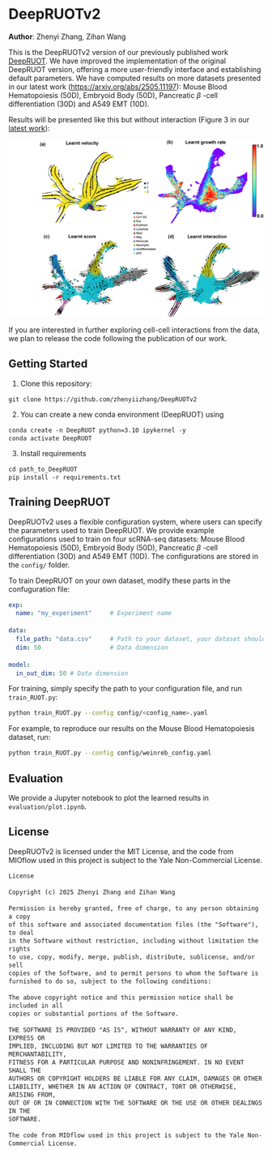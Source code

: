 # DeepRUOTv2

**Author**: Zhenyi Zhang, Zihan Wang

This is the DeepRUOTv2 version of our previously published work [DeepRUOT](https://github.com/zhenyiizhang/DeepRUOT). We have improved the implementation of the original DeepRUOT version, offering a more user-friendly interface and establishing default parameters. We have computed results on more datasets presented in our latest work (https://arxiv.org/abs/2505.11197): Mouse Blood Hematopoiesis (50D), Embryoid Body (50D), Pancreatic $\beta$ -cell differentiation (30D) and  A549 EMT (10D).


Results will be presented like this but without interaction (Figure 3 in our [latest work](https://arxiv.org/abs/2505.11197)):
<br />
<div align="left">
  <a href="https://github.com/zhenyiizhang/DeepRUOTv2/">
    <img src="figures/figure2.png" alt="Logo" height="350">
  </a>

</div>

If you are interested in further exploring cell-cell interactions from the data, we plan to release the code following the publication of our work.

## Getting Started

1. Clone this repository:

```vim
git clone https://github.com/zhenyiizhang/DeepRUOTv2
```

2. You can create a new conda environment (DeepRUOT) using

```vim
conda create -n DeepRUOT python=3.10 ipykernel -y
conda activate DeepRUOT
```

3. Install requirements
```vim
cd path_to_DeepRUOT
pip install -r requirements.txt
```

## Training DeepRUOT

DeepRUOTv2 uses a flexible configuration system, where users can specify the parameters used to train DeepRUOT. We provide example configurations used to train on four scRNA-seq datasets: Mouse Blood Hematopoiesis (50D), Embryoid Body (50D), Pancreatic $\beta$ -cell differentiation (30D) and  A549 EMT (10D). The configurations are stored in the `config/` folder.

To train DeepRUOT on your own dataset, modify these parts in the confuguration file:

```yaml
exp:
  name: "my_experiment"     # Experiment name

data:
  file_path: "data.csv"     # Path to your dataset, your dataset should be prepared as a csv file
  dim: 50                   # Data dimension

model:
  in_out_dim: 50 # Data dimension
```


For training, simply specify the path to your configuration file, and run  `train_RUOT.py`:

```bash
python train_RUOT.py --config config/<config_name>.yaml
```

For example, to reproduce our results on the Mouse Blood Hematopoiesis dataset, run:

```bash
python train_RUOT.py --config config/weinreb_config.yaml
```

## Evaluation

We provide a Jupyter notebook to plot the learned results in `evaluation/plot.ipynb`.

## License
DeepRUOTv2 is licensed under the MIT License, and the code from MIOflow used in this project is subject to the Yale Non-Commercial License.

```
License

Copyright (c) 2025 Zhenyi Zhang and Zihan Wang

Permission is hereby granted, free of charge, to any person obtaining a copy
of this software and associated documentation files (the "Software"), to deal
in the Software without restriction, including without limitation the rights
to use, copy, modify, merge, publish, distribute, sublicense, and/or sell
copies of the Software, and to permit persons to whom the Software is
furnished to do so, subject to the following conditions:

The above copyright notice and this permission notice shall be included in all
copies or substantial portions of the Software.

THE SOFTWARE IS PROVIDED "AS IS", WITHOUT WARRANTY OF ANY KIND, EXPRESS OR
IMPLIED, INCLUDING BUT NOT LIMITED TO THE WARRANTIES OF MERCHANTABILITY,
FITNESS FOR A PARTICULAR PURPOSE AND NONINFRINGEMENT. IN NO EVENT SHALL THE
AUTHORS OR COPYRIGHT HOLDERS BE LIABLE FOR ANY CLAIM, DAMAGES OR OTHER
LIABILITY, WHETHER IN AN ACTION OF CONTRACT, TORT OR OTHERWISE, ARISING FROM,
OUT OF OR IN CONNECTION WITH THE SOFTWARE OR THE USE OR OTHER DEALINGS IN THE
SOFTWARE.

The code from MIOflow used in this project is subject to the Yale Non-Commercial License.

```